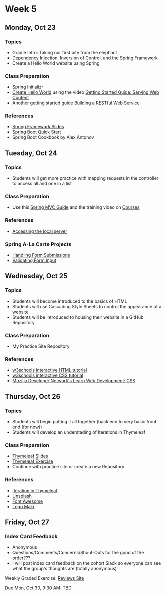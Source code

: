 # Week 5

## Monday, Oct 23

### Topics

- Gradle Intro: Taking our first bite from the elephant
- Dependency Injection, Inversion of Control, and the Spring Framework
- Create a Hello World website using Spring

### Class Preparation

- [Spring Initializr](http://start.spring.io/)
- [Create Hello World](https://spring.io/guides/gs/serving-web-content/) using the video [Getting Started Guide: Serving Web Content](https://www.youtube.com/watch?v=aLJ9MeQQry8&feature=youtu.be)
- Another getting started guide [Building a RESTful Web Service](https://spring.io/guides/gs/rest-service/)


### References

- [Spring Framework Slides](https://wecancodeit.github.io/java-slides/spring/spring-boot/)
- [Spring Boot Quick Start](https://javabrains.io/courses/spring_bootquickstart/)
- Spring Boot Cookbook by Alex Antonov




## Tuesday, Oct 24

### Topics

- Students will get more practice with mapping requests in the controller to access all and one in a list

### Class Preparation

- Use this [Spring MVC Guide](./spring-mvc-intro.md) and the training video on [Courses](https://www.youtube.com/watch?v=YcgtStRstgw)



### References

- [Accessing the local server](./accessing-the-local-server.md)

### Spring A-La Carte Projects

- [Handling Form Submissions](https://spring.io/guides/gs/handling-form-submission/)
- [Validating Form Input](https://spring.io/guides/gs/validating-form-input/)


## Wednesday, Oct 25

### Topics

- Students will become introduced to the basics of HTML
- Students will use Cascading Style Sheets to control the appearance of a website
- Students will be introduced to housing their website in a GitHub Repository

### Class Preparation

- My Practice Site Repository 

### References

- [w3schools interactive HTML tutorial](https://www.w3schools.com/html/default.asp)
- [w3schools interactive CSS tutorial](https://www.w3schools.com/css/default.asp)
- [Mozilla Developer Network's Learn Web Development: CSS](https://developer.mozilla.org/en-US/docs/Learn/CSS)


## Thursday, Oct 26

### Topics

- Students will begin putting it all together (back end to very basic front end (for now))
- Students will develop an understading of Iterations in Thymeleaf

### Class Preparation

- [Thymeleaf Slides](https://wecancodeit.github.io/java-slides/web/thymeleaf/)
- [Thymeleaf Exercise](./thymeleaf-notes.md)
- Continue with practice site or create a new Repository

### References

- [Iteration in Thymeleaf](http://www.thymeleaf.org/doc/tutorials/3.0/usingthymeleaf.html#iteration)
- [Unsplash](https://unsplash.com/)
- [Font Awesome](http://fontawesome.io/examples/)
- [Logo Makr](https://logomakr.com/)




## Friday, Oct 27

### Index Card Feedback
 
 - Anonymous
 - Questions/Comments/Concerns/Shout-Outs for the good of the order???
 - I will post index card feedback on the cohort Slack so everyone can see what the group's thoughts are (totally anonymous)

Weekly Graded Exercise: [Reviews Site](../exercises/reviews-site)


Due Mon, Oct 30, 9:30 AM: [TBD]()

